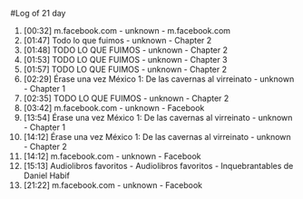 #Log of 21 day

1. [00:32] m.facebook.com - unknown - m.facebook.com
1. [01:47] Todo lo que fuimos - unknown - Chapter 2
1. [01:48] TODO LO QUE FUIMOS - unknown - Chapter 2
1. [01:53] TODO LO QUE FUIMOS - unknown - Chapter 3
1. [01:57] TODO LO QUE FUIMOS - unknown - Chapter 2
1. [02:29] Érase una vez México 1: De las cavernas al virreinato - unknown - Chapter 1
1. [02:35] TODO LO QUE FUIMOS - unknown - Chapter 2
1. [03:42] m.facebook.com - unknown - Facebook
1. [13:54] Érase una vez México 1: De las cavernas al virreinato - unknown - Chapter 1
1. [14:12] Érase una vez México 1: De las cavernas al virreinato - unknown - Chapter 2
1. [14:12] m.facebook.com - unknown - Facebook
1. [15:13] Audiolibros favoritos - Audiolibros favoritos - Inquebrantables de Daniel Habif
1. [21:22] m.facebook.com - unknown - Facebook
